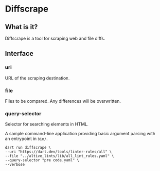# Diffscrape

## What is it?

Diffscrape is a tool for scraping web and file diffs.

## Interface

### uri
URL of the scraping destination.

### file
Files to be compared. Any differences will be overwritten.

### query-selector
Selector for searching elements in HTML.

A sample command-line application providing basic argument parsing with an entrypoint in `bin/`.

```shell
dart run diffscrape \
--uri "https://dart.dev/tools/linter-rules/all" \
--file "../altive_lints/lib/all_lint_rules.yaml" \
--query-selector "pre code.yaml" \
--verbose
```
